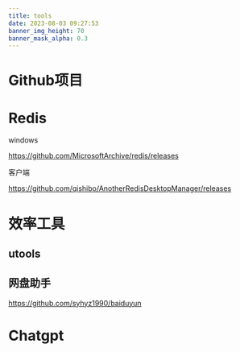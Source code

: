 ```yaml
---
title: tools
date: 2023-08-03 09:27:53
banner_img_height: 70
banner_mask_alpha: 0.3
---
```


<div class="markdown-body">
</div>


  # Github项目

# Redis

windows

https://github.com/MicrosoftArchive/redis/releases

客户端

https://github.com/qishibo/AnotherRedisDesktopManager/releases







# 效率工具

## utools

[utools]: https://www.u.tools/

## 网盘助手

https://github.com/syhyz1990/baiduyun









# Chatgpt  










